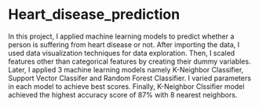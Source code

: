# Heart_disease_prediction
In this project, I applied machine learning models to predict whether a person is suffering from heart disease or not. After importing the data, I used data visualization techniques for data exploration. Then, I scaled features other than categorical features by creating their dummy variables. Later, I applied 3 machine learning models namely K-Neighbor Classifier, Support Vector Classifer and Random Forest Classifier. I varied parameters in each model to achieve best scores. Finally, K-Neighbor Clssifier model achieved the highest accuracy score of 87% with 8 nearest neighbors.
